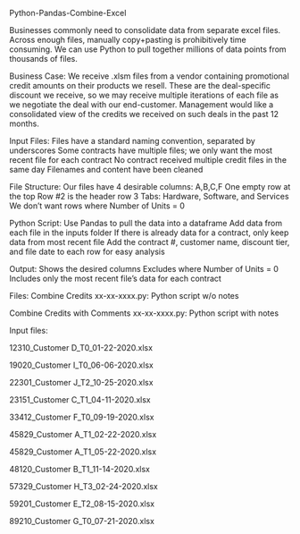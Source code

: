 Python-Pandas-Combine-Excel

Businesses commonly need to consolidate data from separate excel files. Across enough files, manually copy+pasting is prohibitively time consuming. We can use Python to pull together millions of data points from thousands of files.

Business Case:
We receive .xlsm files from a vendor containing promotional credit amounts on their products we resell. These are the deal-specific discount we receive, so we may receive multiple iterations of each file as we negotiate the deal with our end-customer. Management would like a consolidated view of the credits we received on such deals in the past 12 months.


Input Files:
Files have a standard naming convention, separated by underscores
Some contracts have multiple files; we only want the most recent file for each contract
No contract received multiple credit files in the same day
Filenames and content have been cleaned


File Structure:
Our files have 4 desirable columns: A,B,C,F
One empty row at the top
Row #2 is the header row
3 Tabs: Hardware, Software, and Services
We don’t want rows where Number of Units = 0


Python Script:
Use Pandas to pull the data into a dataframe
Add data from each file in the inputs folder
If there is already data for a contract, only keep data from most recent file
Add the contract #, customer name, discount tier, and file date to each row for easy analysis


Output:
Shows the desired columns
Excludes where Number of Units = 0
Includes only the most recent file’s data for each contract


Files:
Combine Credits xx-xx-xxxx.py: Python script w/o notes

Combine Credits with Comments xx-xx-xxxx.py: Python script with notes

Input files:

12310_Customer D_T0_01-22-2020.xlsx

19020_Customer I_T0_06-06-2020.xlsx

22301_Customer J_T2_10-25-2020.xlsx

23151_Customer C_T1_04-11-2020.xlsx

33412_Customer F_T0_09-19-2020.xlsx

45829_Customer A_T1_02-22-2020.xlsx

45829_Customer A_T1_05-22-2020.xlsx

48120_Customer B_T1_11-14-2020.xlsx

57329_Customer H_T3_02-24-2020.xlsx

59201_Customer E_T2_08-15-2020.xlsx

89210_Customer G_T0_07-21-2020.xlsx
